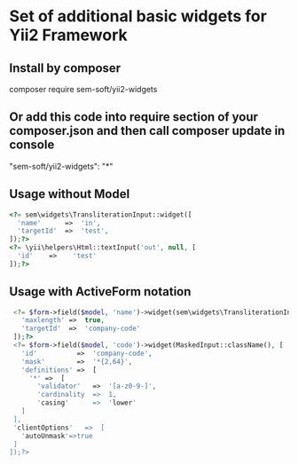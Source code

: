 # Set of additional basic widgets for Yii2 Framework
## Install by composer
composer require sem-soft/yii2-widgets
## Or add this code into require section of your composer.json and then call composer update in console
"sem-soft/yii2-widgets": "*"
## Usage without Model
```php
<?= sem\widgets\TransliterationInput::widget([
  'name'      =>  'in',
  'targetId'  =>  'test',
]);?>
<?= \yii\helpers\Html::textInput('out', null, [
  'id'    =>	'test'
]);?>
 ```
 ## Usage with ActiveForm notation
 ```php
  <?= $form->field($model, 'name')->widget(sem\widgets\TransliterationInput::className(), [
    'maxlength' =>  true,
    'targetId'  =>  'company-code'
  ]);?>
  <?= $form->field($model, 'code')->widget(MaskedInput::className(), [
    'id'          =>  'company-code',
    'mask'        =>  '*{2,64}',
    'definitions' =>  [
      '*' =>  [
        'validator'   =>  '[a-z0-9-]',
        'cardinality  =>  1,
        'casing'      =>  'lower'
    ]
  ],
  'clientOptions'	=>	[
    'autoUnmask'=>true
  ]
]);?>
 ```
